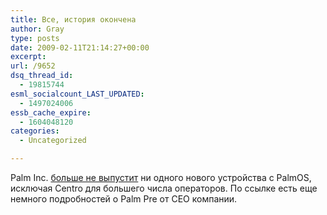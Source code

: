 ```yaml
---
title: Все, история окончена
author: Gray
type: posts
date: 2009-02-11T21:14:27+00:00
excerpt:
url: /9652
dsq_thread_id:
  - 19815744
esml_socialcount_LAST_UPDATED:
  - 1497024006
essb_cache_expire:
  - 1604048120
categories:
  - Uncategorized

---
```








Palm Inc. <a href="http://www.precentral.net/palm-ceo-ed-colligan-talks-pre-investors" target="_blank">больше не выпустит</a> ни одного нового устройства с PalmOS, исключая Centro для большего числа операторов. По ссылке есть еще немного подробностей о Palm Pre от CEO компании.